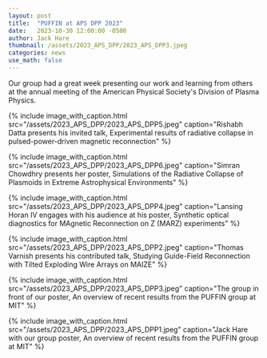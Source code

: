 ```yaml
---
layout: post
title:  "PUFFIN at APS DPP 2023"
date:   2023-10-30 12:00:00 -0500
author: Jack Hare
thumbnail: /assets/2023_APS_DPP/2023_APS_DPP3.jpeg
categories: news
use_math: false
---
```


Our group had a great week presenting our work and learning from others at the annual meeting of the American Physical Society's Division of Plasma Physics.

{% include image_with_caption.html 
    src="/assets/2023_APS_DPP/2023_APS_DPP5.jpeg"
    caption="Rishabh Datta presents his invited talk, Experimental results of radiative collapse in pulsed-power-driven magnetic reconnection"
%}	

{% include image_with_caption.html 
    src="/assets/2023_APS_DPP/2023_APS_DPP6.jpeg"
    caption="Simran Chowdhry presents her poster, Simulations of the Radiative Collapse of Plasmoids in Extreme Astrophysical Environments"
%}

{% include image_with_caption.html 
    src="/assets/2023_APS_DPP/2023_APS_DPP4.jpeg"
    caption="Lansing Horan IV engages with his audience at his poster, Synthetic optical diagnostics for MAgnetic Reconnection on Z (MARZ) experiments"
%}	

{% include image_with_caption.html 
    src="/assets/2023_APS_DPP/2023_APS_DPP2.jpeg"
    caption="Thomas Varnish presents his contributed talk, Studying Guide-Field Reconnection with Tilted Exploding Wire Arrays on MAIZE"
%}	

{% include image_with_caption.html 
    src="/assets/2023_APS_DPP/2023_APS_DPP3.jpeg"
    caption="The group in front of our poster, An overview of recent results from the PUFFIN group at MIT"
%}	

{% include image_with_caption.html 
    src="/assets/2023_APS_DPP/2023_APS_DPP1.jpeg"
    caption="Jack Hare with our group poster, An overview of recent results from the PUFFIN group at MIT"
%}	